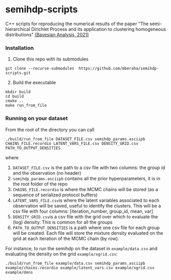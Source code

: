 # semihdp-scripts

C++ scripts for reproducing the numerical results of the paper 
"The semi-hierarchical Dirichlet Process and its application to clustering homogeneous distributions" [(Bayesian Analysis, 2021)](https://doi.org/10.1214/21-BA1278)


### Installation

1. Clone this repo with its submodules
```
git clone --recurse-submodules  https://github.com/mberaha/semihdp-scripts.git 
```

2. Build the executable
```
mkdir build
cd build
cmake ..
make run_from_file
```

### Running on your dataset

From the root of the directory you can call
```
./build/run_from_file DATASET_FILE.csv semihdp_params.asciipb CHAINS_FILE.recordio LATENT_VARS_FILE.csv DENSITY_GRID.csv PATH_TO_OUTPUT_DENSITIES
```
where

1. `DATASET_FILE.csv` is the path to a csv file with two columns: the group id and the observation (no header)
2. `semihdp_params.asciipb` contains all the prior hyperparameters, it is in the root folder of the repo
3. `CHAINS_FILE.recordio` is where the MCMC chains will be stored (as a sequence of serialized protocol buffers)
4. `LATENT_VARS_FILE.csv`is where the latent variables associated to each observation will be saved, useful to identify the clusters. This will be a csv file with four columns: [iteration_number, group_id, mean, var]
5. `DENSITY_GRID.csv`is a csv file with the grid over which to evaluate the (log) density. This is common for all the groups
6. `PATH_TO_OUTPUT_DENSITIES` is a path where one csv file for each group will be created. Each file will store the mixture density evaluated on the grid at each iteration of the MCMC chain (by row).

For instance, to run the semihdp on the dataset in `example/data.csv` and evaluating the density on the grid `example/xgrid.csv`:

```
./build/run_from_file example/data.csv semihdp_params.asciipb example/chains.recordio example/latent_vars.csv example/xgrid.csv example/dens
```

